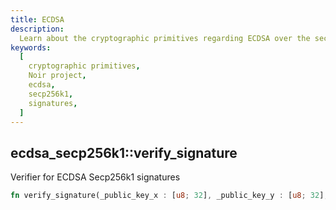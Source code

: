 ```yaml
---
title: ECDSA
description:
  Learn about the cryptographic primitives regarding ECDSA over the secp256k1 curve
keywords:
  [
    cryptographic primitives,
    Noir project,
    ecdsa,
    secp256k1,
    signatures,
  ]
---
```


## ecdsa_secp256k1::verify_signature

Verifier for ECDSA Secp256k1 signatures

```rust
fn verify_signature(_public_key_x : [u8; 32], _public_key_y : [u8; 32], _signature: [u8; 64], _message: [u8]) -> Field
```
